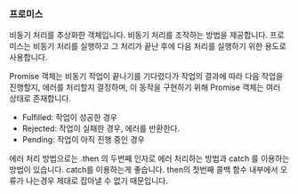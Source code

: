 ### 프로미스

비동기 처리를 추상화한 객체입니다. 비동기 처리를 조작하는 방법을 제공합니다.
프로미스는 비동기 처리를 실행하고 그 처리가 끝난 후에 다음 처리를 실행하기 위한 용도로 사용합니다.

Promise 객체는 비동기 작업이 끝나기를 기다렸다가 작업의 결과에 따라 다음 작업을
진행할지, 에러를 처리할지 결정하며, 이 동작을 구현하기 위해 Promise 객체는 여러 상태로 존재합니다.

- Fulfilled: 작업이 성공한 경우
- Rejected: 작업이 실패한 경우, 에러를 반환한다.
- Pending: 작업이 아직 진행 중인 경우

에러 처리 방법으로는 .then 의 두번째 인자로 에러 처리하는 방법과 catch 를 이용하는 방법이 있습니다.
catch를 이용하는게 좋습니다. then의 첫번째 콜백 함수 내부에서 오류가 나는경우 제대로 잡아낼 수 없기 때문입니다.
